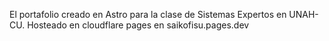 El portafolio creado en Astro para la clase de Sistemas Expertos en UNAH-CU.
Hosteado en cloudflare pages en saikofisu.pages.dev

